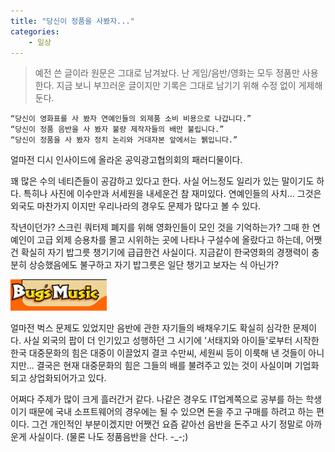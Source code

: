 ```yaml
---
title: "당신이 정품을 사봤자..."
categories:
    - 일상
---
```


> 예전 쓴 글이라 원문은 그대로 남겨놨다. 난 게임/음반/영화는 모두 정품만 사용한다. 지금 보니 부끄러운 글이지만 기록은 그대로 남기기 위해 수정 없이 게제해 둔다.

```
“당신이 영화표를 사 봤자 연예인들의 외제품 소비 비용으로 나갑니다.”  
“당신이 정품 음반을 사 봤자 불량 제작자들의 배만 불립니다.”  
“당신이 정품을 사 봤자 정치 논리와 거대자본 앞에서는 뷁입니다.”
```

얼마전 디시 인사이드에 올라온 공익광고협의회의 패러디물이다.  
  
꽤 많은 수의 네티즌들이 공감하고 있다고 한다. 사실 어느정도 일리가 있는 말이기도 하다. 특히나 사진에 이수만과 서세원을 내세운건 참 재미있다. 연예인들의 사치... 그것은 외국도 마찬가지 이지만 우리나라의 경우도 문제가 많다고 볼 수 있다.  
  
작년이던가? 스크린 쿼터제 폐지를 위해 영화인들이 모인 것을 기억하는가? 그때 한 연예인이 고급 외제 승용차를 몰고 시위하는 곳에 나타나 구설수에 올랐다고 하는데, 어쨋건 확실히 자기 밥그릇 챙기기에 급급한건 사실이다. 지금같이 한국영화의 경쟁력이 충분히 상승했음에도 불구하고 자기 밥그릇은 일단 챙기고 보자는 식 아닌가?  
  
![](/assets/images/posts/2004/09/ek200000000045.gif)

얼마전 벅스 문제도 있었지만 음반에 관한 자기들의 배채우기도 확실히 심각한 문제이다. 사실 외국의 팝이 더 인기있고 성행하던 그 시기에 '서태지와 아이들'로부터 시작한 한국 대중문화의 힘은 대중이 이끌었지 결코 수만씨, 세원씨 등이 이룩해 낸 것들이 아니지만... 결국은 현재 대중문화의 힘은 그들의 배를 불려주고 있는 것이 사실이며 기업화되고 상업화되어가고 있다.  
  
어쩌다 주제가 많이 크게 흘러간거 같다. 나같은 경우도 IT업계쪽으로 공부를 하는 학생이기 때문에 국내 소프트웨어의 경우에는 될 수 있으면 돈을 주고 구매를 하려고 하는 편이다. 그건 개인적인 부분이겠지만 어쨋건 요즘 같아선 음반을 돈주고 사기 정말로 아까운게 사실이다. (물론 나도 정품음반을 산다. -_-;)
